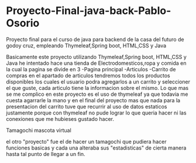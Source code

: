 # Proyecto-Final-java-back-Pablo-Osorio
Proyecto final para el curso de java para backend de la casa del futuro de godoy cruz, empleando Thymeleaf,Spring boot, HTML,CSS y Java

Basicamente este proyecto utilizando Thymeleaf,Spring boot, HTML,CSS y Java he intentado hace una tienda de Electrodomesticos,ropa y comida en la cual la pagina se divide en 3
-Pagina principal
-Articulos
-Carrito de compras
en el apartado de articulos tendremos todos los productos disponibles los cuales el usuario podra agregarlos a un carrito y seleccioner el que guste, cada articulo tiene la informacion sobre el mismo.
Lo que mas se me complico en este proyecto es el uso de thymeleaf ya que todavia me cuesta agarrarle la mano y en el final del proyecto mas que nada para la presentacion del carrito tuve que recurrir al uso de datos estaticos justamente porque con thymeleaf no pude lograr lo que queria hacer ni las conexiones que me hubieses gustado hacer.




Tamagochi mascota virtual



el otro "proyecto" fue el de hacer un tamagochi que pudiera hacer funciones basicas y cada una alteraba sus "estadisticas" de cierta manera hasta tal punto de llegar a un fin.
